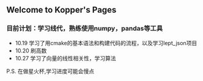 ## Welcome to Kopper's Pages
### 目前计划：学习线代，熟练使用numpy，pandas等工具

- 10.19  学习了用cmake的基本语法和构建代码的流程，以及学习lept_json项目
- 10.20  刷高数
- 10.27  学习了向量的线性相关性，学习算法






P.S. 在做星火杯,学习进度可能会慢点

